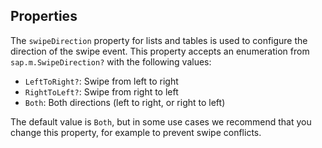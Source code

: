 <!-- loio37c52c99a65a4f48811df0d566eb8cb4 -->

## Properties

The `swipeDirection` property for lists and tables is used to configure the direction of the swipe event. This property accepts an enumeration from `sap.m.SwipeDirection?` with the following values:

-   `LeftToRight?`: Swipe from left to right
-   `RightToLeft?`: Swipe from right to left
-   `Both`: Both directions \(left to right, or right to left\)

The default value is `Both`, but in some use cases we recommend that you change this property, for example to prevent swipe conflicts.


